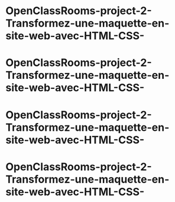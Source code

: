 # OpenClassRooms-project-2-Transformez-une-maquette-en-site-web-avec-HTML-CSS-
# OpenClassRooms-project-2-Transformez-une-maquette-en-site-web-avec-HTML-CSS-
# OpenClassRooms-project-2-Transformez-une-maquette-en-site-web-avec-HTML-CSS-
# OpenClassRooms-project-2-Transformez-une-maquette-en-site-web-avec-HTML-CSS-
